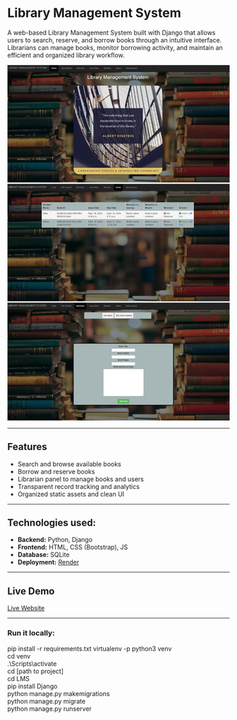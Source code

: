 # Library Management System

A web-based Library Management System built with Django that allows users to search, reserve, and borrow books through an intuitive interface. Librarians can manage books, monitor borrowing activity, and maintain an efficient and organized library workflow.

![Home Page](screenshots/5e22178d-92c6-4481-82ea-836b65cdfc26.jpg?raw=true)
![Dashboard](screenshots/20bc89d3-37b4-49f0-b737-0bfc99c9ae9d.jpg?raw=true)
![Book List](screenshots/487726bf-3eb4-49aa-9ac4-0b35c5bb0de2.jpg?raw=true)

---

## Features

- Search and browse available books
- Borrow and reserve books
- Librarian panel to manage books and users
- Transparent record tracking and analytics
- Organized static assets and clean UI

---

## Technologies used:

- **Backend:** Python, Django
- **Frontend:** HTML, CSS (Bootstrap), JS
- **Database:** SQLite 
- **Deployment:** [Render](https://render.com/) 

---

## Live Demo

 [Live Website](https://librarymanagementsystem-725y.onrender.com)

---

### Run it locally:
pip install -r requirements.txt
virtualenv -p python3 venv\
cd venv\
.\Scripts\activate\
cd [path to project]\
cd LMS\
pip install Django\
python manage.py makemigrations\
python manage.py migrate\
python manage.py runserver
